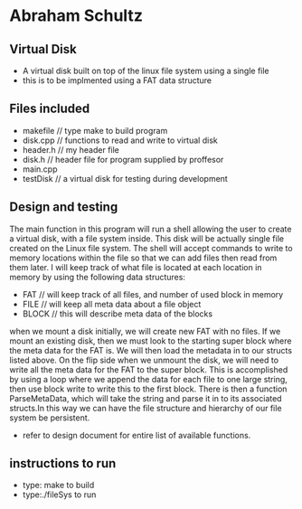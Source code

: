 # Abraham Schultz

## Virtual Disk
- A virtual disk built on top of the linux file system using a single file
- this is to be implmented using a FAT data structure

## Files included
- makefile  // type make to build program
- disk.cpp // functions to read and write to virtual disk
- header.h  // my header file
- disk.h   // header file for program supplied by proffesor
- main.cpp  
- testDisk // a virtual disk for testing during development
## Design and testing
The main function in this program will run a shell allowing the user to
create a virtual disk, with a file system inside. This disk will be actually
single file created on the Linux file system. The shell will accept commands to write to memory locations
within the file so that we can add files then read from them later. I will keep track of what file is located 
at each location in memory by using the following data structures:

- FAT    // will keep track of all files, and number of used block in memory
- FILE   // will keep all meta data about a file object
- BLOCK  // this will describe meta data of the blocks

when we mount a disk initially, we will create new FAT with no files. If we mount an existing disk, then we
must look to the starting super block where the meta data for the FAT is. We will then load the metadata in to our structs listed above.
On the flip side when we unmount the disk, we will need to write all the meta data for the FAT to the super block. This 
is accomplished by using a loop where we append the data for each file to one large string, then use block write to write this 
to the first block. There is then a function ParseMetaData, which will take the string and parse it in to its associated structs.In this way we can have the file structure and hierarchy of our file system be persistent.

- refer to design document for entire list of available functions. 
## instructions to run
- type: make to build
- type:./fileSys to run



